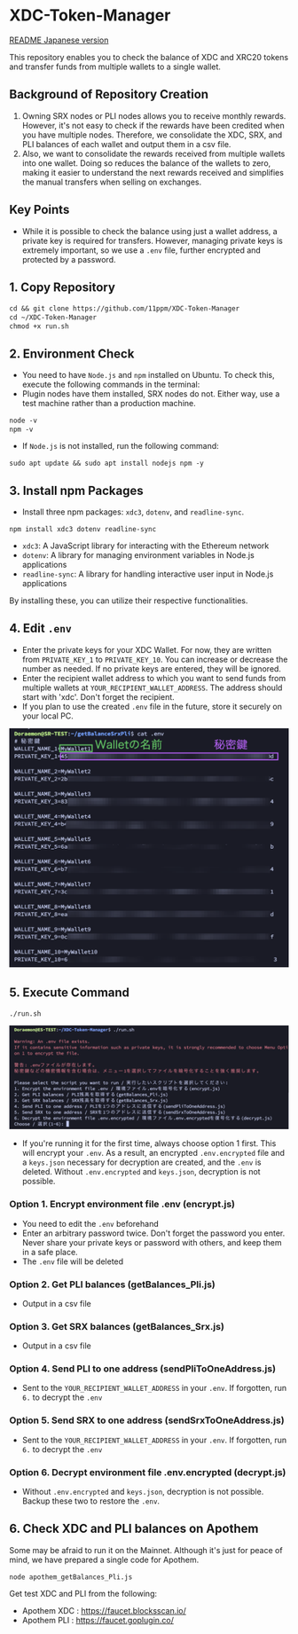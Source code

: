 # XDC-Token-Manager

[README Japanese version](./README_Japanese.md)

This repository enables you to check the balance of XDC and XRC20 tokens and transfer funds from multiple wallets to a single wallet.

## Background of Repository Creation

1. Owning SRX nodes or PLI nodes allows you to receive monthly rewards. However, it's not easy to check if the rewards have been credited when you have multiple nodes. Therefore, we consolidate the XDC, SRX, and PLI balances of each wallet and output them in a csv file.
2. Also, we want to consolidate the rewards received from multiple wallets into one wallet. Doing so reduces the balance of the wallets to zero, making it easier to understand the next rewards received and simplifies the manual transfers when selling on exchanges.

## Key Points

- While it is possible to check the balance using just a wallet address, a private key is required for transfers. However, managing private keys is extremely important, so we use a `.env` file, further encrypted and protected by a password.

## 1. Copy Repository
```
cd && git clone https://github.com/11ppm/XDC-Token-Manager
cd ~/XDC-Token-Manager
chmod +x run.sh
```

## 2. Environment Check

- You need to have `Node.js` and `npm` installed on Ubuntu. To check this, execute the following commands in the terminal:
- Plugin nodes have them installed, SRX nodes do not. Either way, use a test machine rather than a production machine.

```
node -v
npm -v
```

- If `Node.js` is not installed, run the following command:

```
sudo apt update && sudo apt install nodejs npm -y 
```

## 3. Install npm Packages

- Install three npm packages: `xdc3`, `dotenv`, and `readline-sync`.

```
npm install xdc3 dotenv readline-sync
```

- `xdc3`: A JavaScript library for interacting with the Ethereum network
- `dotenv`: A library for managing environment variables in Node.js applications
- `readline-sync`: A library for handling interactive user input in Node.js applications

By installing these, you can utilize their respective functionalities.

## 4. Edit `.env`
- Enter the private keys for your XDC Wallet. For now, they are written from `PRIVATE_KEY_1` to `PRIVATE_KEY_10`. You can increase or decrease the number as needed. If no private keys are entered, they will be ignored.
- Enter the recipient wallet address to which you want to send funds from multiple wallets at `YOUR_RECIPIENT_WALLET_ADDRESS`. The address should start with 'xdc'. Don't forget the recipient.
- If you plan to use the created `.env` file in the future, store it securely on your local PC.

<img src="img/01.png">

## 5. Execute Command

```
./run.sh
```

<img src="img/02.png">

- If you're running it for the first time, always choose option 1 first. This will encrypt your `.env`. As a result, an encrypted `.env.encrypted` file and a `keys.json` necessary for decryption are created, and the `.env` is deleted. Without `.env.encrypted` and `keys.json`, decryption is not possible.

### Option 1. Encrypt environment file .env (encrypt.js)
- You need to edit the `.env` beforehand
- Enter an arbitrary password twice. Don't forget the password you enter. Never share your private keys or password with others, and keep them in a safe place.
- The `.env` file will be deleted
### Option 2. Get PLI balances (getBalances_Pli.js)
- Output in a csv file
### Option 3. Get SRX balances (getBalances_Srx.js)
- Output in a csv file
### Option 4. Send PLI to one address (sendPliToOneAddress.js)
- Sent to the `YOUR_RECIPIENT_WALLET_ADDRESS` in your `.env`. If forgotten, run `6.` to decrypt the `.env`
### Option 5. Send SRX to one address (sendSrxToOneAddress.js)
- Sent to the `YOUR_RECIPIENT_WALLET_ADDRESS` in your `.env`. If forgotten, run `6.` to decrypt the `.env`
### Option 6. Decrypt environment file .env.encrypted (decrypt.js)
- Without `.env.encrypted` and `keys.json`, decryption is not possible. Backup these two to restore the `.env`.

## 6. Check XDC and PLI balances on Apothem

Some may be afraid to run it on the Mainnet. Although it's just for peace of mind, we have prepared a single code for Apothem.
```
node apothem_getBalances_Pli.js
```
Get test XDC and PLI from the following:
- Apothem XDC : https://faucet.blocksscan.io/
- Apothem PLI : https://faucet.goplugin.co/